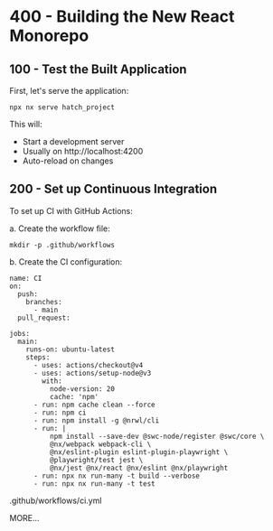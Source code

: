 # 400 - Building the New React Monorepo

## 100 - Test the Built Application

First, let's serve the application:

```
npx nx serve hatch_project
```

This will:
- Start a development server
- Usually on http://localhost:4200
- Auto-reload on changes

## 200 - Set up Continuous Integration

To set up CI with GitHub Actions:

a. Create the workflow file:

```
mkdir -p .github/workflows
```

b. Create the CI configuration:

```
name: CI
on:
  push:
    branches:
      - main
  pull_request:

jobs:
  main:
    runs-on: ubuntu-latest
    steps:
      - uses: actions/checkout@v4
      - uses: actions/setup-node@v3
        with:
          node-version: 20
          cache: 'npm'
      - run: npm cache clean --force
      - run: npm ci
      - run: npm install -g @nrwl/cli
      - run: |
          npm install --save-dev @swc-node/register @swc/core \
          @nx/webpack webpack-cli \
          @nx/eslint-plugin eslint-plugin-playwright \
          @playwright/test jest \
          @nx/jest @nx/react @nx/eslint @nx/playwright
      - run: npx nx run-many -t build --verbose
      - run: npx nx run-many -t test
```
.github/workflows/ci.yml


MORE...

